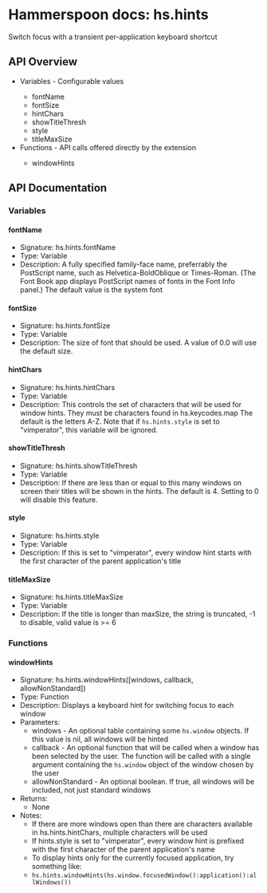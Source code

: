 # Hammerspoon docs: hs.hints

Switch focus with a transient per-application keyboard shortcut

## API Overview
* Variables - Configurable values</li>
  * fontName
  * fontSize
  * hintChars
  * showTitleThresh
  * style
  * titleMaxSize
* Functions - API calls offered directly by the extension</li>
  * windowHints

## API Documentation

### Variables

#### fontName
  * Signature: hs.hints.fontName
  * Type: Variable
  * Description: A fully specified family-face name, preferrably the PostScript name, such as Helvetica-BoldOblique or Times-Roman. (The Font Book app displays PostScript names of fonts in the Font Info panel.)
  The default value is the system font

#### fontSize
  * Signature: hs.hints.fontSize
  * Type: Variable
  * Description: The size of font that should be used. A value of 0.0 will use the default size.

#### hintChars
  * Signature: hs.hints.hintChars
  * Type: Variable
  * Description: This controls the set of characters that will be used for window hints. They must be characters found in hs.keycodes.map
  The default is the letters A-Z. Note that if `hs.hints.style` is set to "vimperator", this variable will be ignored.

#### showTitleThresh
  * Signature: hs.hints.showTitleThresh
  * Type: Variable
  * Description: If there are less than or equal to this many windows on screen their titles will be shown in the hints.
  The default is 4. Setting to 0 will disable this feature.

#### style
  * Signature: hs.hints.style
  * Type: Variable
  * Description: If this is set to "vimperator", every window hint starts with the first character
  of the parent application's title

#### titleMaxSize
  * Signature: hs.hints.titleMaxSize
  * Type: Variable
  * Description: If the title is longer than maxSize, the string is truncated, -1 to disable, valid value is >= 6

### Functions

#### windowHints
  * Signature: hs.hints.windowHints([windows, callback, allowNonStandard])
  * Type: Function
  * Description: Displays a keyboard hint for switching focus to each window
  * Parameters:
     * windows - An optional table containing some `hs.window` objects. If this value is nil, all windows will be hinted
     * callback - An optional function that will be called when a window has been selected by the user. The function will be called with a single argument containing the `hs.window` object of the window chosen by the user
     * allowNonStandard - An optional boolean.  If true, all windows will be included, not just standard windows
  * Returns:
     * None
  * Notes:
     * If there are more windows open than there are characters available in hs.hints.hintChars, multiple characters will be used
     * If hints.style is set to "vimperator", every window hint is prefixed with the first character of the parent application's name
     * To display hints only for the currently focused application, try something like:
      * `hs.hints.windowHints(hs.window.focusedWindow():application():allWindows())`
